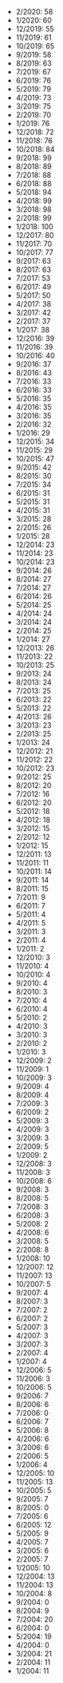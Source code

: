 *  2/2020: 58
*  1/2020: 60
*  12/2019: 55
*  11/2019: 61
*  10/2019: 65
*  9/2019: 58
*  8/2019: 63
*  7/2019: 67
*  6/2019: 76
*  5/2019: 79
*  4/2019: 73
*  3/2019: 75
*  2/2019: 70
*  1/2019: 76
*  12/2018: 72
*  11/2018: 76
*  10/2018: 84
*  9/2018: 99
*  8/2018: 89
*  7/2018: 88
*  6/2018: 88
*  5/2018: 94
*  4/2018: 99
*  3/2018: 98
*  2/2018: 99
*  1/2018: 100
*  12/2017: 80
*  11/2017: 70
*  10/2017: 77
*  9/2017: 63
*  8/2017: 63
*  7/2017: 53
*  6/2017: 49
*  5/2017: 50
*  4/2017: 38
*  3/2017: 42
*  2/2017: 37
*  1/2017: 38
*  12/2016: 39
*  11/2016: 39
*  10/2016: 40
*  9/2016: 37
*  8/2016: 43
*  7/2016: 33
*  6/2016: 33
*  5/2016: 35
*  4/2016: 35
*  3/2016: 35
*  2/2016: 32
*  1/2016: 29
*  12/2015: 34
*  11/2015: 29
*  10/2015: 47
*  9/2015: 42
*  8/2015: 30
*  7/2015: 34
*  6/2015: 31
*  5/2015: 31
*  4/2015: 31
*  3/2015: 28
*  2/2015: 26
*  1/2015: 28
*  12/2014: 23
*  11/2014: 23
*  10/2014: 23
*  9/2014: 26
*  8/2014: 27
*  7/2014: 27
*  6/2014: 26
*  5/2014: 25
*  4/2014: 24
*  3/2014: 24
*  2/2014: 25
*  1/2014: 27
*  12/2013: 26
*  11/2013: 22
*  10/2013: 25
*  9/2013: 24
*  8/2013: 24
*  7/2013: 25
*  6/2013: 22
*  5/2013: 22
*  4/2013: 26
*  3/2013: 23
*  2/2013: 25
*  1/2013: 24
*  12/2012: 21
*  11/2012: 22
*  10/2012: 23
*  9/2012: 25
*  8/2012: 20
*  7/2012: 16
*  6/2012: 20
*  5/2012: 18
*  4/2012: 18
*  3/2012: 15
*  2/2012: 12
*  1/2012: 15
*  12/2011: 13
*  11/2011: 11
*  10/2011: 14
*  9/2011: 14
*  8/2011: 15
*  7/2011: 9
*  6/2011: 7
*  5/2011: 4
*  4/2011: 5
*  3/2011: 3
*  2/2011: 4
*  1/2011: 2
*  12/2010: 3
*  11/2010: 4
*  10/2010: 4
*  9/2010: 4
*  8/2010: 3
*  7/2010: 4
*  6/2010: 4
*  5/2010: 2
*  4/2010: 3
*  3/2010: 3
*  2/2010: 2
*  1/2010: 3
*  12/2009: 2
*  11/2009: 1
*  10/2009: 3
*  9/2009: 4
*  8/2009: 4
*  7/2009: 3
*  6/2009: 2
*  5/2009: 3
*  4/2009: 3
*  3/2009: 3
*  2/2009: 5
*  1/2009: 2
*  12/2008: 3
*  11/2008: 3
*  10/2008: 6
*  9/2008: 3
*  8/2008: 5
*  7/2008: 3
*  6/2008: 3
*  5/2008: 2
*  4/2008: 6
*  3/2008: 5
*  2/2008: 8
*  1/2008: 10
*  12/2007: 12
*  11/2007: 13
*  10/2007: 5
*  9/2007: 4
*  8/2007: 3
*  7/2007: 2
*  6/2007: 2
*  5/2007: 3
*  4/2007: 3
*  3/2007: 3
*  2/2007: 4
*  1/2007: 4
*  12/2006: 5
*  11/2006: 3
*  10/2006: 5
*  9/2006: 7
*  8/2006: 6
*  7/2006: 0
*  6/2006: 7
*  5/2006: 8
*  4/2006: 6
*  3/2006: 6
*  2/2006: 5
*  1/2006: 4
*  12/2005: 10
*  11/2005: 13
*  10/2005: 5
*  9/2005: 7
*  8/2005: 0
*  7/2005: 6
*  6/2005: 12
*  5/2005: 9
*  4/2005: 7
*  3/2005: 6
*  2/2005: 7
*  1/2005: 10
*  12/2004: 13
*  11/2004: 13
*  10/2004: 8
*  9/2004: 0
*  8/2004: 9
*  7/2004: 20
*  6/2004: 0
*  5/2004: 19
*  4/2004: 0
*  3/2004: 21
*  2/2004: 11
*  1/2004: 11